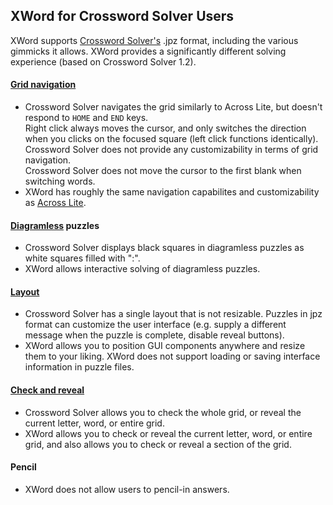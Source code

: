 XWord for Crossword Solver Users
--------------------------------

XWord supports [Crossword Solver's](http://www.crosswordsolver.info/)
.jpz format, including the various gimmicks it allows.  XWord provides a
significantly different solving experience (based on Crossword Solver 1.2).

#### [Grid navigation](navigation.html) ####

- Crossword Solver navigates the grid similarly to Across Lite, but doesn't
  respond to `HOME` and `END` keys.  
  Right click always moves the cursor, and only switches the direction when
  you clicks on the focused square (left click functions identically).  
  Crossword Solver does not provide any customizability in terms of grid
  navigation.  
  Crossword Solver does not move the cursor to the first blank when
  switching words.
- XWord has roughly the same navigation capabilites and
  customizability as [Across Lite](acrosslite.html).


#### [Diagramless](diagramless.html) puzzles ####

- Crossword Solver displays black squares in diagramless puzzles as white
  squares filled with ":".
- XWord allows interactive solving of diagramless puzzles.

#### [Layout](layout.html) ####

- Crossword Solver has a single layout that is not resizable.  Puzzles in
  jpz format can customize the user interface (e.g. supply a different
  message when the puzzle is complete, disable reveal buttons).
- XWord allows you to position GUI components anywhere and resize them
  to your liking.  XWord does not support loading or saving interface
  information in puzzle files.

#### [Check and reveal](check.html) ####

- Crossword Solver allows you to check the whole grid, or reveal the
  current letter, word, or entire grid.
- XWord allows you to check or reveal the current letter, word, or
  entire grid, and also allows you to check or reveal a section of
  the grid.

#### Pencil ####

- XWord does not allow users to pencil-in answers.
